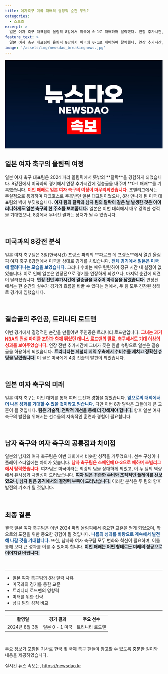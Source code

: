 ```yaml
---
title: 여자축구 미국 패배의 결정적 순간 무엇?
categories:
  - 스포츠
excerpt: >
  일본 여자 축구 대표팀이 올림픽 8강에서 미국에 0-1로 패배하며 탈락했다. 연장 추가시간, NBA 스타 데니스 로드맨의 딸 트리니티가 결승골을 터트리며 미국은 4강 진출!
feature_text: >
  일본 여자 축구 대표팀이 올림픽 8강에서 미국에 0-1로 패배하며 탈락했다. 연장 추가시간, NBA 스타 데니스 로드맨의 딸 트리니티가 결승골을 터트리며 미국은 4강 진출!
image: '/assets/img/newsdao_breakingnews.jpg'
---
```


<p><img src="/assets/img/newsdao_breakingnews.jpg" alt="bookingtag 속보" /></p>

<h2 data-ke-size="size26">일본 여자 축구의 올림픽 여정</h2>

<p data-ke-size="size16">일본 여자 축구 대표팀은 2024 파리 올림픽에서 뜻밖의 **탈락**을 경험하게 되었습니다. 8강전에서 미국과의 경기에서 연장 추가시간에 결승골을 내주며 **0-1 패배**를 기록했습니다. <b><span style="color: #ee2323;">이번 패배로 일본 여자 축구의 여정이 마무리되었습니다.</span></b> 조별리그에서는 무실점으로 통과하며 다크호스로 주목받던 일본 대표팀이었으나, 8강 만나게 된 미국 대표팀의 벽에 부딪혔습니다. <b><span style="background-color: #21538527;">여자 팀의 탈락과 남자 팀의 탈락이 같은 날 발생한 것은 아이러니하게도 일본 축구의 현 주소를 보여줍니다.</span></b> 일본은 이번 대회에서 매우 강력한 성적을 기대했으나, 8강에서 무너진 결과는 상처가 될 수 있습니다.</p>

<p data-ke-size="size16">&nbsp;</p>

<h2 data-ke-size="size26">미국과의 8강전 분석</h2>

<p data-ke-size="size16">일본 여자 축구팀은 3일(한국시간) 프랑스 파리의 **파르크 데 프랭스**에서 열린 올림픽 여자 축구 8강전에서 미국을 상대로 경기를 치렀습니다. <b><span style="color: #1a5490;">전체 경기에서 일본은 미국에 끌려다니는 모습을 보였습니다.</span></b> 그러나 수비는 매우 탄탄하여 정규 시간 내 실점이 없었습니다. 이로 인해 일본은 연장전으로 경기를 연장하게 되었으나, 마지막 순간에 의견이 달라졌습니다. <b><span style="background-color: #21538527;">연장 전반 추가시간에 결승골을 내주어 아쉬움을 남겼습니다.</span></b> 연장전에서는 한 순간의 실수가 경기의 흐름을 바꿀 수 있다는 점에서, 두 팀 모두 긴장된 상태로 경기에 임했습니다.</p>

<p data-ke-size="size16">&nbsp;</p>

<h2 data-ke-size="size26">결승골의 주인공, 트리니티 로드맨</h2>

<p data-ke-size="size16">이번 경기에서 결정적인 순간을 만들어낸 주인공은 트리니티 로드맨입니다. <b><span style="color: #ee2323;">그녀는 과거 NBA의 전설 마이클 조던과 함께 뛰었던 데니스 로드맨의 딸로, 축구에서도 기대 이상의 성과를 보여주었습니다.</span></b> 연장 전반 추가시간에 그녀가 꽂은 왼발 슈팅으로 일본은 결승골을 허용하게 되었습니다. <b><span style="background-color: #21538527;">트리니티는 페널티 지역 우측에서 수비수를 제치고 정확한 슈팅을 날렸습니다.</span></b> 이 골은 미국에게 4강 진출의 발판이 되었습니다.</p>

<p data-ke-size="size16">&nbsp;</p>

<h2 data-ke-size="size26">일본 여자 축구의 미래</h2>

<p data-ke-size="size16">일본 여자 축구는 이번 대회를 통해 여러 도전과 경험을 쌓았습니다. <b><span style="color: #1a5490;">앞으로의 대회에서 더 나은 성과를 기대할 수 있을 것이라고 믿습니다.</span></b> 다만 이번 8강 탈락은 그들에게 큰 교훈이 될 것입니다. <b><span style="background-color: #21538527;">팀은 기술적, 전략적 개선을 통해 더 강해져야 합니다.</span></b> 향후 일본 여자 축구의 발전을 위해서는 선수들의 지속적인 훈련과 경험이 필요합니다.</p>

<p data-ke-size="size16">&nbsp;</p>

<h2 data-ke-size="size26">남자 축구와 여자 축구의 공통점과 차이점</h2>

<p data-ke-size="size16">일본의 남자와 여자 축구팀은 이번 대회에서 비슷한 성적을 거두었으나, 선수 구성이나 플레이 스타일에는 차이가 있습니다. <b><span style="color: #ee2323;">남자 축구팀은 스페인에 0-3으로 패하며 조별리그에서 탈락했습니다.</span></b> 여자팀은 미국이라는 최강의 팀을 상대하게 되었고, 이 두 팀의 역량에서 유사성과 차별성이 드러났습니다. <b><span style="background-color: #21538527;">여자 팀은 꾸준한 수비와 조직적인 플레이를 선보였으나, 남자 팀은 공격에서의 결정력 부족이 드러났습니다.</span></b> 이러한 분석은 두 팀의 향후 발전의 기초가 될 것입니다.</p>

<p data-ke-size="size16">&nbsp;</p>

<h2 data-ke-size="size26">최종 결론</h2>

<p data-ke-size="size16">결국 일본 여자 축구팀은 이번 2024 파리 올림픽에서 중요한 교훈을 얻게 되었으며, 앞으로의 도전을 위한 중요한 경험이 될 것입니다. <b><span style="color: #1a5490;">나름의 성과를 바탕으로 계속해서 발전해 나갈 것을 기대합니다.</span></b> 또한, 남자와 여자 축구팀 모두 변화와 혁신이 필요하며, 이를 통해 보다 큰 성과를 이룰 수 있어야 합니다. <b><span style="background-color: #21538527;">이번 패배는 어떤 형태로든 미래의 성공으로 이어지길 바랍니다.</span></b></p>

<p data-ke-size="size16">&nbsp;</p>

<hr />

<ul>
    <li>일본 여자 축구팀의 8강 탈락 사유</li>
    <li>미국과의 경기를 통한 교훈</li>
    <li>트리니티 로드맨의 영향력</li>
    <li>미래를 위한 전략</li>
    <li>남녀 팀의 성적 비교</li>
</ul>

<hr />

<table style="width: 100%; border-collapse: collapse;">
    <tr>
        <td style="text-align: center; height: 17px;"><b>촬영일</b></td>
        <td style="text-align: center; height: 17px;"><b>경기 결과</b></td>
        <td style="text-align: center; height: 17px;"><b>주요 선수</b></td>
    </tr>
    <tr>
        <td style="text-align: center; height: 17px;">2024년 8월 3일</td>
        <td style="text-align: center; height: 17px;">일본 0 - 1 미국</td>
        <td style="text-align: center; height: 17px;">트리니티 로드맨</td>
    </tr>
</table>

<p data-ke-size="size16">&nbsp;</p>

<p>주요 정보가 포함된 기사로 한국 및 국제 축구 팬들이 참고할 수 있도록 충분한 길이와 내용을 제공하였습니다.</p>
실시간 뉴스 속보는, <a href="https://newsdao.kr" rel="dofollow">https://newsdao.kr</a>


